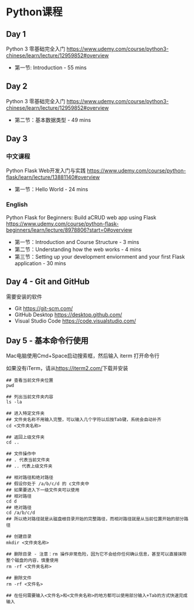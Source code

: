 # Python课程

## Day 1

Python 3 零基础完全入门
<https://www.udemy.com/course/python3-chinese/learn/lecture/12959852#overview>

- 第一节: Introduction - 55 mins

## Day 2

Python 3 零基础完全入门
<https://www.udemy.com/course/python3-chinese/learn/lecture/12959852#overview>

- 第二节：基本数据类型 - 49 mins

## Day 3

### 中文课程

Python Flask Web开发入门与实践
<https://www.udemy.com/course/python-flask/learn/lecture/13881140#overview>

- 第一节：Hello World - 24 mins

### English

Python Flask for Beginners: Build aCRUD web app using Flask
<https://www.udemy.com/course/python-flask-beginners/learn/lecture/8978806?start=0#overview>

- 第一节：Introduction and Course Structure - 3 mins
- 第二节：Understanding how the web works - 4 mins
- 第三节：Setting up your development enviornment and your first Flask application - 30 mins

## Day 4 - Git and GitHub

需要安装的软件

- Git <https://git-scm.com/>
- GitHub Desktop <https://desktop.github.com/>
- Visual Studio Code <https://code.visualstudio.com/>

## Day 5 - 基本命令行使用

Mac电脑使用Cmd+Space启动搜索框，然后输入 iterm 打开命令行

如果没有iTerm，请从<https://iterm2.com/>下载并安装

```shell
## 查看当前文件夹位置
pwd

## 列出当前文件夹内容
ls -la

## 进入特定文件夹
## 文件夹名称不用输入完整，可以输入几个字符以后按Tab键，系统会自动补齐
cd <文件夹名称>

## 返回上级文件夹
cd ..

## 文件操作中
## . 代表当前文件夹
## .. 代表上级文件夹

## 相对路径和绝对路径
## 假设你处于 /a/b/c/d 的 c文件夹中
## 如果要进入下一级文件夹可以使用
## 相对路径
cd d
## 绝对路径
cd /a/b/c/d
## 所以绝对路径就是从磁盘根目录开始的完整路径，而相对路径就是从当前位置开始的部分路径

## 创建目录
mkdir <文件夹名称>

## 删除目录 - 注意：rm 操作非常危险，因为它不会给你任何确认信息，甚至可以直接抹除整个磁盘的内容，慎重使用
rm -rf <文件夹名称>

## 删除文件
rm -rf <文件名>

## 在任何需要输入<文件名>和<文件夹名称>的地方都可以使用部分输入+Tab的方式快速完成输入
```

